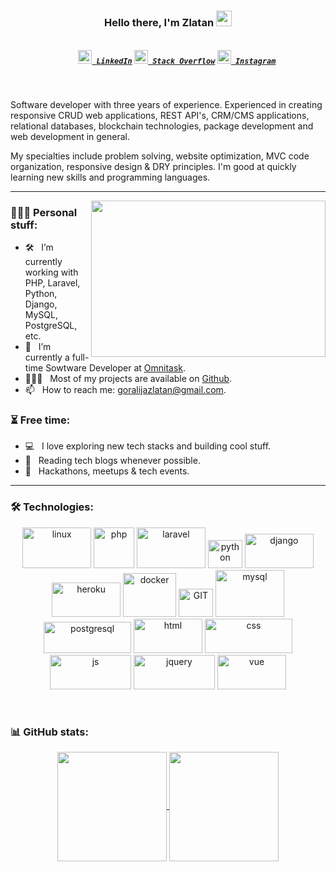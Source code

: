 <h3 align="center">
  Hello there, I'm Zlatan <img src="https://media.giphy.com/media/hvRJCLFzcasrR4ia7z/giphy.gif" width="25px">
</h3>
<h5 align="center">
  <code>
    <a href="https://www.linkedin.com/in/zlatan-goralija/" title="LinkedIn Profile"><img width="22" src="https://github.com/zumrudu-anka/zumrudu-anka/blob/master/images/linkedin.svg"> LinkedIn</a></code>
  <code><a href="https://stackoverflow.com/users/10000772/zlatan" title="Stack Overflow Profile"><img width="22" src="https://github.com/zumrudu-anka/zumrudu-anka/blob/master/images/stackoverflow.svg"> Stack Overflow</a></code>
  <code><a href="https://www.instagram.com/zlatan.goralija/" title="Instagram Profile"><img width="22" src="https://github.com/zumrudu-anka/zumrudu-anka/blob/master/images/instagram.svg"> Instagram</a></code>
</h5>
<br>

Software developer with three years of experience. Experienced in creating responsive CRUD web applications, REST API's, CRM/CMS applications, relational databases, blockchain technologies, package development and web development in general.

My specialties include problem solving, website optimization, MVC code organization, responsive design & DRY principles. I'm good at quickly learning new skills and programming languages. 

<hr>

<img align="right" height="250" width="375" alt="" src="https://raw.githubusercontent.com/iampavangandhi/iampavangandhi/master/gifs/coder.gif" />

### 👨🏻‍💻 Personal stuff:

- 🛠 &nbsp; I’m currently working with PHP, Laravel, Python, Django, MySQL, PostgreSQL, etc.
- 🚀 &nbsp; I’m currently a full-time Sowtware Developer at [Omnitask](https://omnitask.ba).
- 👨🏻‍💻 &nbsp; Most of my projects are available on [Github](https://github.com/zlatangoralija).
- 📫 &nbsp; How to reach me: <a href="mailto:goralijazlatan@gmail.com">goralijazlatan@gmail.com</a>.

### ⏳ Free time:

- 💻 &nbsp; I love exploring new tech stacks and building cool stuff.
- 📰 &nbsp; Reading tech blogs whenever possible.
- 🍕 &nbsp; Hackathons, meetups & tech events.

<hr>

### 🛠 Technologies:

<p align="center">
  <img src="https://www.vectorlogo.zone/logos/linux/linux-ar21.svg" alt="linux" width="110" height="65"/>
  <img src="https://www.vectorlogo.zone/logos/php/php-icon.svg" alt="php" width="65" height="65"/>
  <img src="https://www.vectorlogo.zone/logos/laravel/laravel-ar21.svg" alt="laravel" width="110" height="65"/>
  <img src="https://www.vectorlogo.zone/logos/python/python-icon.svg" alt="python" width="55" height="45"/>
  <img src="https://www.vectorlogo.zone/logos/djangoproject/djangoproject-ar21.svg" alt="django" width="110" height="55"/>
  <img src="https://www.vectorlogo.zone/logos/heroku/heroku-ar21.svg" alt="heroku" width="110" height="55"/>
  <img src="https://www.vectorlogo.zone/logos/docker/docker-icon.svg" alt="docker" width="85" height="70"/> 
  <img src="https://www.vectorlogo.zone/logos/git-scm/git-scm-icon.svg" alt="GIT" width="55" height="45"/> 
  <img src="https://www.vectorlogo.zone/logos/mysql/mysql-ar21.svg" alt="mysql" width="110" height="75"/>
  <img src="https://www.vectorlogo.zone/logos/postgresql/postgresql-horizontal.svg" alt="postgresql" width="140" height="50"/>
  <img src="https://www.vectorlogo.zone/logos/w3_html5/w3_html5-ar21.svg" alt="html" width="110" height="55"/>
  <img src="https://www.vectorlogo.zone/logos/netlifyapp_watercss/netlifyapp_watercss-ar21.svg" alt="css" width="140" height="55"/>
  <img src="https://www.vectorlogo.zone/logos/javascript/javascript-horizontal.svg" alt="js" width="130" height="55"/>
  <img src="https://www.vectorlogo.zone/logos/jquery/jquery-horizontal.svg" alt="jquery" width="130" height="55"/>
  <img src="https://www.vectorlogo.zone/logos/vuejs/vuejs-ar21.svg" alt="vue" width="110" height="55"/>
</p>

<br>

### 📊 GitHub stats:

<p align=center>
  <a href="https://github.com/zlatangoralija/zlatangoralija" title="Go to Source">
    <img height=175 align="center" src="https://github-readme-stats.vercel.app/api?username=zlatangoralija&show_icons=true&theme=gotham">
  </a>
  <a href="https://github.com/zlatangoralija/zlatangoralija">
  <img height=175 align="center" src="https://github-readme-stats.vercel.app/api/top-langs/?username=zlatangoralija&hide=c%23,powershell,java&title_color=2aa889&text_color=99d1ce&icon_color=2bbc8a&bg_color=0c1014&langs_count=8&layout=compact" />
  </a>
  
</p>

<!---
<img alt="zlatangoralija's Activity Graph" src="https://activity-graph.herokuapp.com/graph?username=zlatangoralija&bg_color=0D1117&color=258f76&line=258f76&point=FFFFFF&hide_border=true" />
--->
